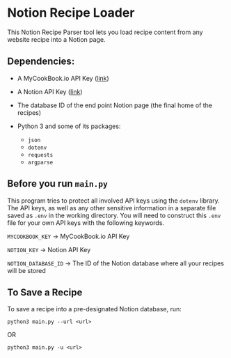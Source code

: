 # Notion Recipe Loader
This Notion Recipe Parser tool lets you load recipe content from any website recipe into a Notion page.

## Dependencies:

- A MyCookBook.io API Key ([link](https://rapidapi.com/mycookbook/api/mycookbook-io1))

- A Notion API Key ([link](https://developers.notion.com/))

- The database ID of the end point Notion page (the final home of the recipes)

- Python 3 and some of its packages:

    - `json`
    - `dotenv`
    - `requests`
    - `argparse`

## Before you run `main.py`

This program tries to protect all involved API keys using the `dotenv` library. The API keys, as well as any other sensitive information in a separate file saved as `.env` in the working directory. You will need to construct this `.env` file for your own API keys with the following keywords.

`MYCOOKBOOK_KEY` &rarr; MyCookBook.io API Key

`NOTION_KEY` &rarr; Notion API Key 

`NOTION_DATABASE_ID` &rarr; The ID of the Notion database where all your recipes will be stored

## To Save a Recipe

To save a recipe into a pre-designated Notion database, run:
```
python3 main.py --url <url>
```

OR

```
python3 main.py -u <url>
```